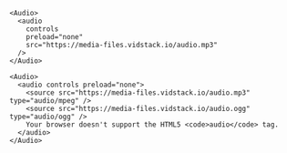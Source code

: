 <script>
import Docs from '../_Docs.md';
</script>

<Docs>

```jsx:copy:slot=usage
<Audio>
  <audio
    controls
    preload="none"
    src="https://media-files.vidstack.io/audio.mp3"
  />
</Audio>
```

```jsx:copy:slot=multiple-sources
<Audio>
  <audio controls preload="none">
    <source src="https://media-files.vidstack.io/audio.mp3" type="audio/mpeg" />
    <source src="https://media-files.vidstack.io/audio.ogg" type="audio/ogg" />
    Your browser doesn't support the HTML5 <code>audio</code> tag.
  </audio>
</Audio>
```

</Docs>
